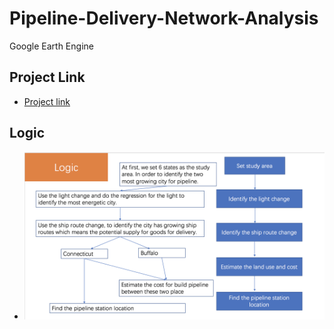 # Pipeline-Delivery-Network-Analysis
Google Earth Engine
## Project Link

 - [Project link](https://code.earthengine.google.com/66611a674e493b6daf982528aa9ac00d
 "project link")
## Logic
- ![Logic](https://github.com/fangnandu/Pipeline-Delivery-Network-Analysis/blob/master/Logic.png "Logic")
